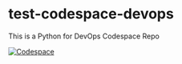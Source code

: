 # test-codespace-devops
This is a Python for DevOps Codespace Repo

[![Codespace](https://github.com/tutelarix/test-codespace-devops/actions/workflows/main.yml/badge.svg)](https://github.com/tutelarix/test-codespace-devops/actions/workflows/main.yml)
